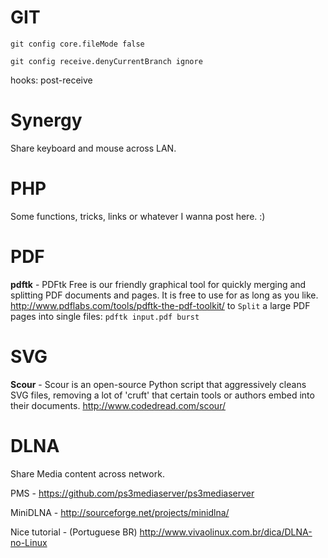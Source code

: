 GIT
===

`git config core.fileMode false`

`git config receive.denyCurrentBranch ignore`

hooks: post-receive


Synergy
===
Share keyboard and mouse across LAN.


PHP
===
Some functions, tricks, links or whatever I wanna post here. :)


PDF
===
**pdftk** - PDFtk Free is our friendly graphical tool for quickly merging and splitting PDF documents and pages. It is free to use for as long as you like.
http://www.pdflabs.com/tools/pdftk-the-pdf-toolkit/
to `Split` a large PDF pages into single files: `pdftk input.pdf burst`

SVG
===
**Scour** - Scour is an open-source Python script that aggressively cleans SVG files, removing a lot of 'cruft' that certain tools or authors embed into their documents.
http://www.codedread.com/scour/


DLNA
===
Share Media content across network.

PMS - https://github.com/ps3mediaserver/ps3mediaserver

MiniDLNA - http://sourceforge.net/projects/minidlna/

Nice tutorial - (Portuguese BR) http://www.vivaolinux.com.br/dica/DLNA-no-Linux


